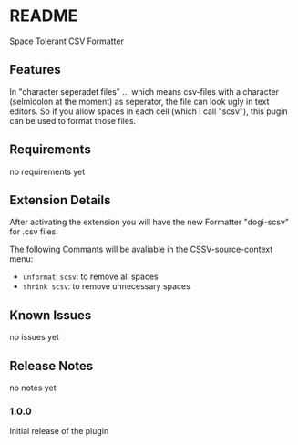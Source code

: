 # README

Space Tolerant CSV Formatter

## Features

In "character seperadet files" ... which means csv-files with a character (selmicolon at the moment) as seperator,
the file can look ugly in text editors. So if you allow spaces in each cell (which i call "scsv"), this pugin can be
used to format those files.

## Requirements

no requirements yet

## Extension Details

After activating the extension you will have the new Formatter "dogi-scsv" for .csv files.


The following Commants will be avaliable in the CSSV-source-context menu:

* `unformat scsv`: to remove all spaces
* `shrink scsv`: to remove unnecessary spaces

## Known Issues

no issues yet

## Release Notes

no notes yet

### 1.0.0

Initial release of the plugin
